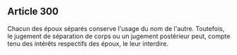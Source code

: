 Article 300
----
Chacun des époux séparés conserve l'usage du nom de l'autre. Toutefois, le
jugement de séparation de corps ou un jugement postérieur peut, compte tenu des
intérêts respectifs des époux, le leur interdire.
